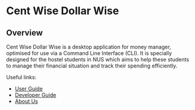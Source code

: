 # Cent Wise Dollar Wise

## Overview
Cent Wise Dollar Wise is a desktop application for money manager, optimised for use via a Command Line Interface (CLI). 
It is specially designed for the hostel students in NUS which aims to help these students to manage their 
financial situation and track their spending efficiently. 

Useful links:
* [User Guide](https://ay2021s1-cs2113t-f14-2.github.io/tp/DeveloperGuide.html)
* [Developer Guide](https://ay2021s1-cs2113t-f14-2.github.io/tp/DeveloperGuide.html)
* [About Us](https://ay2021s1-cs2113t-f14-2.github.io/tp/AboutUs.html)
